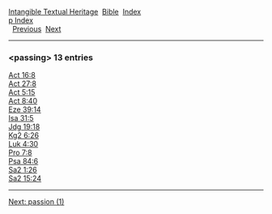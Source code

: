 [Intangible Textual Heritage](../../index)  [Bible](../index) 
[Index](index)   
[p Index](_p_)  
  [Previous](c08293)  [Next](c08295) 

------------------------------------------------------------------------

### &lt;passing&gt; 13 entries

[Act 16:8](../kjv/act016.htm#008)  
[Act 27:8](../kjv/act027.htm#008)  
[Act 5:15](../kjv/act005.htm#015)  
[Act 8:40](../kjv/act008.htm#040)  
[Eze 39:14](../kjv/eze039.htm#014)  
[Isa 31:5](../kjv/isa031.htm#005)  
[Jdg 19:18](../kjv/jdg019.htm#018)  
[Kg2 6:26](../kjv/kg2006.htm#026)  
[Luk 4:30](../kjv/luk004.htm#030)  
[Pro 7:8](../kjv/pro007.htm#008)  
[Psa 84:6](../kjv/psa084.htm#006)  
[Sa2 1:26](../kjv/sa2001.htm#026)  
[Sa2 15:24](../kjv/sa2015.htm#024)  

------------------------------------------------------------------------

[Next: passion (1)](c08295)

